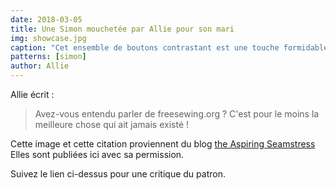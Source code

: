 ```yaml
---
date: 2018-03-05
title: Une Simon mouchetée par Allie pour son mari
img: showcase.jpg
caption: "Cet ensemble de boutons contrastant est une touche formidable."
patterns: [simon]
author: Allie
---
```


Allie écrit :

> Avez-vous entendu parler de freesewing.org ? C'est pour le moins la meilleure chose qui ait jamais existé !
   

Cette image et cette citation proviennent du blog [the Aspiring Seamstress](https://theaspiringseamstress.wordpress.com/2018/03/01/freesewing-org-simon/)
Elles sont publiées ici avec sa permission.

Suivez le lien ci-dessus pour une critique du patron.
